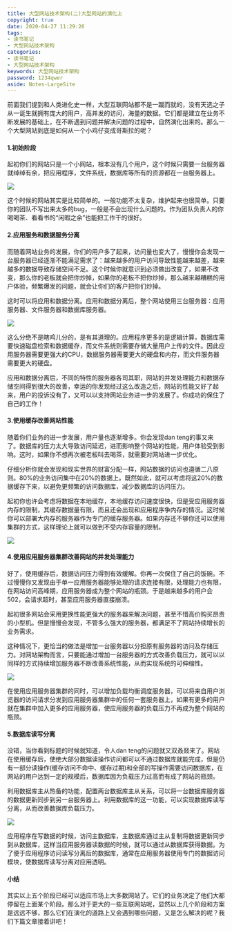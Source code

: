 ```yaml
---
title: 大型网站技术架构(二)大型网站的演化上
copyright: true
date: 2020-04-27 11:29:26
tags: 
- 读书笔记
- 大型网站技术架构
categories: 
- 读书笔记
- 大型网站技术架构
keywords: 大型网站技术架构
password: 1234qwer
aside: Notes-LargeSite
---
```


前面我们提到和人类进化史一样，大型互联网站都不是一蹴而就的，没有天选之子从一诞生就拥有庞大的用户，高并发的访问，海量的数据。它们都是建立在业务不断发展的基础上，在不断遇到问题并解决问题的过程中，自然演化出来的。那么一个大型网站到底是如何从一个小鸡仔变成哥斯拉的呢？

#### 1.**初始阶段**

起初你们的网站只是一个小网站，根本没有几个用户，这个时候只需要一台服务器就绰绰有余，把应用程序，文件系统，数据库等所有的资源都在一台服务器上。

![](https://hunter-image.oss-cn-beijing.aliyuncs.com/%E8%AF%BB%E4%B9%A6%E7%AC%94%E8%AE%B0/%E5%A4%A7%E5%9E%8B%E7%BD%91%E7%AB%99%E7%B3%BB%E7%BB%9F%E6%9E%B6%E6%9E%84/%E6%BC%94%E5%8C%96/%E5%A4%A7%E5%9E%8B%E7%BD%91%E7%AB%99%E6%8A%80%E6%9C%AF%E6%9E%B6%E6%9E%841.png)

这个时候的网站其实是比较简单的。一般功能不太复杂，维护起来也很简单。只要你的团队不写出来太多的bug，一般是不会出现什么问题的。作为团队负责人的你喝喝茶、看看书的“闲暇之余”也能把工作干的很好。

#### 2.**应用服务和数据服务分离**

而随着网站业务的发展，你们的用户多了起来，访问量也变大了，慢慢你会发现一台服务器已经逐渐不能满足需求了：越来越多的用户访问导致性能越来越差，越来越多的数据导致存储空间不足。这个时候你就意识到必须做出改变了，如果不改变，那么你的老板就会把你炒掉，如果你的老板不把你炒掉，那么越来越糟糕的用户体验，频繁爆发的问题，就会让你们的客户把你们炒掉。

这时可以将应用和数据分离。应用和数据分离后，整个网站使用三台服务器：应用服务器、文件服务器和数据库服务器。

![](https://hunter-image.oss-cn-beijing.aliyuncs.com/%E8%AF%BB%E4%B9%A6%E7%AC%94%E8%AE%B0/%E5%A4%A7%E5%9E%8B%E7%BD%91%E7%AB%99%E7%B3%BB%E7%BB%9F%E6%9E%B6%E6%9E%84/%E6%BC%94%E5%8C%96/%E5%A4%A7%E5%9E%8B%E7%BD%91%E7%AB%99%E6%8A%80%E6%9C%AF%E6%9E%B6%E6%9E%842.png)

这么分绝不是瞎鸡儿分的，是有其道理的。应用程序更多的是逻辑计算，数据库需要快速磁盘检索和数据缓存，而文件系统则需要存储大量用户上传的文件。因此应用服务器需要更强大的CPU，数据服务器需要更大的硬盘和内存，而文件服务器需要更大的硬盘。

应用和数据分离后，不同的特性的服务器各司其职，网站的并发处理能力和数据存储空间得到很大的改善，幸运的你发现经过这么改造之后，网站的性能又好了起来，用户的投诉没有了，又可以以支持网站业务进一步的发展了。你成功的保住了自己的工作！

#### 3.**使用缓存改善网站性能**

随着你们业务的进一步发展，用户量也逐渐增多。你会发现dan teng的事又来了。数据库的压力太大导致访问延迟，进而影响整个网站的性能，用户体验受到影响。这时，如果你不想再次被老板叫去喝茶，就需要对网站进一步优化。

仔细分析你就会发现和现实世界的财富分配一样，网站数据的访问也遵循二八原则。80%的业务访问集中在20%的数据上。既然如此，就可以考虑将这20%的数据缓存下来，以避免更频繁的访问数据库，减少数据库的访问压力。

起初你也许会考虑将数据在本地缓存，本地缓存访问速度很快，但是受应用服务器内存的限制，其缓存数据量有限，而且还会出现和应用程序争内存的情况。这时候你可以部署大内存的服务器作为专门的缓存服务器。如果内存还不够你还可以使用集群的方式，这样理论上就可以做到不受内存容量的限制。

![](https://hunter-image.oss-cn-beijing.aliyuncs.com/%E8%AF%BB%E4%B9%A6%E7%AC%94%E8%AE%B0/%E5%A4%A7%E5%9E%8B%E7%BD%91%E7%AB%99%E7%B3%BB%E7%BB%9F%E6%9E%B6%E6%9E%84/%E6%BC%94%E5%8C%96/%E5%A4%A7%E5%9E%8B%E7%BD%91%E7%AB%99%E6%8A%80%E6%9C%AF%E6%9E%B6%E6%9E%843.png)

#### 4.**使用应用服务器集群改善网站的并发处理能力**

好了，使用缓存后，数据访问压力得到有效缓解。你再一次保住了自己的饭碗。不过慢慢你又发现由于单一应用服务器能够处理的请求连接有限，处理能力也有限，在网站访问高峰期，应用服务器成为整个网站的瓶颈。于是越来越多的用户会502，会请求超时，甚至应用服务器直接崩溃。

起初很多网站会采用更换性能更强大的服务器来解决问题，甚至不惜高价购买昂贵的小型机。但是慢慢会发现，不管多么强大的服务器，都满足不了网站持续增长的业务需求。

这种情况下，更恰当的做法是增加一台服务器以分担原有服务器的访问及存储压力。对网站架构而言，只要能通过增加一台服务器的方式改善负载压力，就可以以同样的方式持续增加服务器不断改善系统性能，从而实现系统的可伸缩性。

![](https://hunter-image.oss-cn-beijing.aliyuncs.com/%E8%AF%BB%E4%B9%A6%E7%AC%94%E8%AE%B0/%E5%A4%A7%E5%9E%8B%E7%BD%91%E7%AB%99%E7%B3%BB%E7%BB%9F%E6%9E%B6%E6%9E%84/%E6%BC%94%E5%8C%96/%E5%A4%A7%E5%9E%8B%E7%BD%91%E7%AB%99%E6%8A%80%E6%9C%AF%E6%9E%B6%E6%9E%844.png)

在使用应用服务器集群的同时，可以增加负载均衡调度服务器，可以将来自用户浏览器的访问请求分发到应用服务器集群中的任何一套服务器上，如果有更多的用户就在集群中加入更多的应用服务器，使应用服务器的负载压力不再成为整个网站的瓶颈。

#### 5.**数据库读写分离**

没错，当你看到标题的时候就知道，令人dan teng的问题就又双叒叕来了。网站在使用缓存后，使绝大部分数据读操作访问都可以不通过数据库就能完成，但是仍有一部分读操作(缓存访问不命中、缓存过期)和全部的写操作需要访问数据库，在网站的用户达到一定的规模后，数据库因为负载压力过高而有成了网站的瓶颈。

利用数据库主从热备的功能，配置两台数据库主从关系，可以将一台数据库服务器的数据更新同步到另一台服务器上。利用数据库的这一功能，可以实现数据库读写分离，从而改善数据库负载压力。

![](https://hunter-image.oss-cn-beijing.aliyuncs.com/%E8%AF%BB%E4%B9%A6%E7%AC%94%E8%AE%B0/%E5%A4%A7%E5%9E%8B%E7%BD%91%E7%AB%99%E7%B3%BB%E7%BB%9F%E6%9E%B6%E6%9E%84/%E6%BC%94%E5%8C%96/%E5%A4%A7%E5%9E%8B%E7%BD%91%E7%AB%99%E6%8A%80%E6%9C%AF%E6%9E%B6%E6%9E%845.png)

应用程序在写数据的时候，访问主数据库，主数据库通过主从复制将数据更新同步到从数据库，这样当应用服务器读数据的时候，就可以通过从数据库获得数据。为了便于应用程序访问读写分离后的数据库，通常在应用服务器使用专门的数据访问模块，使数据库读写分离对应用透明。

#### 小结

其实以上五个阶段已经可以适应市场上大多数网站了。它们的业务决定了他们大都停留在上面某个阶段。那么对于更大的一些互联网站呢，显然以上几个阶段和方案是远远不够，那么它们在演化的道路上又会遇到哪些问题，又是怎么解决的呢？我们下篇文章接着讲吧！

